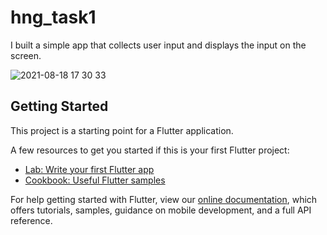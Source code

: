 # hng_task1

I built a simple app that collects user input and displays the input on the screen. 






![2021-08-18 17 30 33](https://user-images.githubusercontent.com/77918485/129945636-4e1cec73-b0cb-4d94-b045-14d8203f356b.gif)


## Getting Started

This project is a starting point for a Flutter application.

A few resources to get you started if this is your first Flutter project:

- [Lab: Write your first Flutter app](https://flutter.dev/docs/get-started/codelab)
- [Cookbook: Useful Flutter samples](https://flutter.dev/docs/cookbook)

For help getting started with Flutter, view our
[online documentation](https://flutter.dev/docs), which offers tutorials,
samples, guidance on mobile development, and a full API reference.
